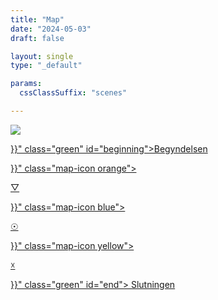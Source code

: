 ```yaml
---
title: "Map"
date: "2024-05-03"
draft: false

layout: single
type: "_default"

params:
  cssClassSuffix: "scenes"

---
```


<div id="mapFolder">

  <img src="/images/Mirroring_map32.png" id="map">

  <p><a href="{{< ref "/" >}}" class="green" id="beginning">Begyndelsen</a></p>

  <div id="prismaScenes">
      <a href="{{< ref "/map/chapters/chapter2/scene07" >}}" class="map-icon orange">
        <p class="orange" id="prisma">&#9661;</p>
      </a>
  </div>

  <div id="wellScenes">
      <a href="{{< ref "/map/chapters/chapter1/scene1" >}}" class="map-icon blue">
        <p id="well" class="blue">&#9737;</p>
      </a>
  </div>
  <div id="antennaScenes">
      <a href="{{< ref "/map/chapters/chapter3/scene13" >}}" class="map-icon yellow">
        <p id="antenna" class="yellow">&#9747;</p>
      </a>
  </div>

  <p><a href="{{< ref "/map/chapters/chapter4/scene23" >}}" class="green" id="end">
    Slutningen
    </a></p>

</div>

<script src="/js/map.js" type="module"></script>
